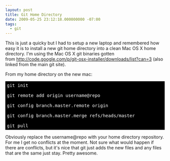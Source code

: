 ```yaml
---
layout: post
title: Git Home Directory
date: 2009-05-25 23:12:18.000000000 -07:00
tags:
  - git
---
```

This is just a quicky but I had to setup a new laptop and remembered how easy it is to install a new git home directory into a clean Mac OS X home directory. I'm using the Mac OS X git binaries gotten from&nbsp;<a title="Git Mac Binaries" href="http://code.google.com/p/git-osx-installer/downloads/list?can=3" target="_blank">http://code.google.com/p/git-osx-installer/downloads/list?can=3</a> (also linked from the main git site).

From my home directory on the new mac:
<pre style="color: #F8F8F8; background-color: #000000; padding: 5px; overflow: auto;">git init
git remote add origin username@repo
git config branch.master.remote origin
git config branch.master.merge refs/heads/master
git pull</pre>
Obviously replace the username@repo with your home directory repository. For me I get no conflicts at the moment. Not sure what would happen if there are conflicts, but it's nice that git just adds the new files and any files that are the same just stay. Pretty awesome.
